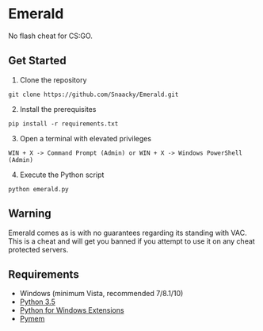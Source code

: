 # Emerald
No flash cheat for CS:GO.

## Get Started
1. Clone the repository
```
git clone https://github.com/Snaacky/Emerald.git
```

2. Install the prerequisites
```
pip install -r requirements.txt
```
3. Open a terminal with elevated privileges
```
WIN + X -> Command Prompt (Admin) or WIN + X -> Windows PowerShell (Admin)
```

4. Execute the Python script
```
python emerald.py
```

## Warning
Emerald comes as is with no guarantees regarding its standing with VAC. This is a cheat and will get you banned if you attempt to use it on any cheat protected servers.

## Requirements
* Windows (minimum Vista, recommended 7/8.1/10)
* [Python 3.5](https://www.python.org/downloads/)
* [Python for Windows Extensions](https://github.com/mhammond/pywin32)
* [Pymem](https://github.com/srounet/Pymem)
